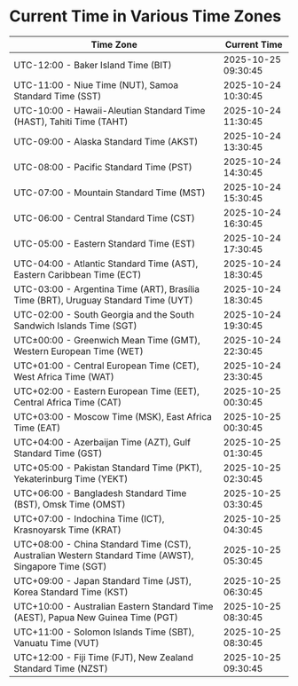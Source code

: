 # Current Time in Various Time Zones

| Time Zone | Current Time |
|-----------|--------------|
| UTC-12:00 - Baker Island Time (BIT) | 2025-10-25 09:30:45 |
| UTC-11:00 - Niue Time (NUT), Samoa Standard Time (SST) | 2025-10-24 10:30:45 |
| UTC-10:00 - Hawaii-Aleutian Standard Time (HAST), Tahiti Time (TAHT) | 2025-10-24 11:30:45 |
| UTC-09:00 - Alaska Standard Time (AKST) | 2025-10-24 13:30:45 |
| UTC-08:00 - Pacific Standard Time (PST) | 2025-10-24 14:30:45 |
| UTC-07:00 - Mountain Standard Time (MST) | 2025-10-24 15:30:45 |
| UTC-06:00 - Central Standard Time (CST) | 2025-10-24 16:30:45 |
| UTC-05:00 - Eastern Standard Time (EST) | 2025-10-24 17:30:45 |
| UTC-04:00 - Atlantic Standard Time (AST), Eastern Caribbean Time (ECT) | 2025-10-24 18:30:45 |
| UTC-03:00 - Argentina Time (ART), Brasília Time (BRT), Uruguay Standard Time (UYT) | 2025-10-24 18:30:45 |
| UTC-02:00 - South Georgia and the South Sandwich Islands Time (SGT) | 2025-10-24 19:30:45 |
| UTC±00:00 - Greenwich Mean Time (GMT), Western European Time (WET) | 2025-10-24 22:30:45 |
| UTC+01:00 - Central European Time (CET), West Africa Time (WAT) | 2025-10-24 23:30:45 |
| UTC+02:00 - Eastern European Time (EET), Central Africa Time (CAT) | 2025-10-25 00:30:45 |
| UTC+03:00 - Moscow Time (MSK), East Africa Time (EAT) | 2025-10-25 00:30:45 |
| UTC+04:00 - Azerbaijan Time (AZT), Gulf Standard Time (GST) | 2025-10-25 01:30:45 |
| UTC+05:00 - Pakistan Standard Time (PKT), Yekaterinburg Time (YEKT) | 2025-10-25 02:30:45 |
| UTC+06:00 - Bangladesh Standard Time (BST), Omsk Time (OMST) | 2025-10-25 03:30:45 |
| UTC+07:00 - Indochina Time (ICT), Krasnoyarsk Time (KRAT) | 2025-10-25 04:30:45 |
| UTC+08:00 - China Standard Time (CST), Australian Western Standard Time (AWST), Singapore Time (SGT) | 2025-10-25 05:30:45 |
| UTC+09:00 - Japan Standard Time (JST), Korea Standard Time (KST) | 2025-10-25 06:30:45 |
| UTC+10:00 - Australian Eastern Standard Time (AEST), Papua New Guinea Time (PGT) | 2025-10-25 08:30:45 |
| UTC+11:00 - Solomon Islands Time (SBT), Vanuatu Time (VUT) | 2025-10-25 08:30:45 |
| UTC+12:00 - Fiji Time (FJT), New Zealand Standard Time (NZST) | 2025-10-25 09:30:45 |

